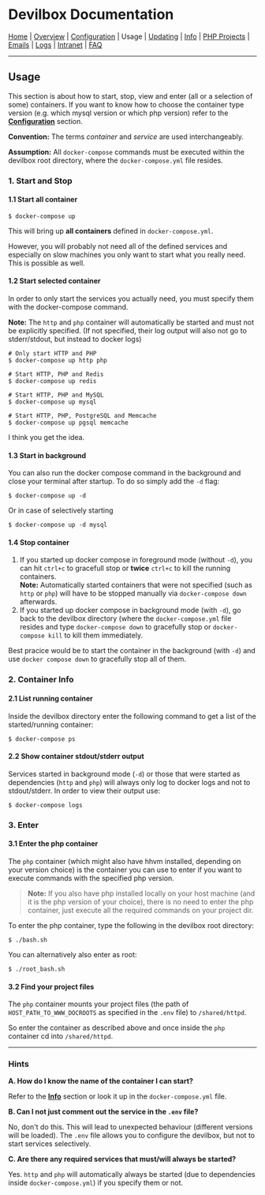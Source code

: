 # Devilbox Documentation

[Home](https://github.com/cytopia/devilbox) |
[Overview](README.md) |
[Configuration](Configuration.md) |
Usage |
[Updating](Updating.md) |
[Info](Info.md) |
[PHP Projects](PHP_Projects.md) |
[Emails](Emails.md) |
[Logs](Logs.md) |
[Intranet](Intranet.md) |
[FAQ](FAQ.md)

----

## Usage

This section is about how to start, stop, view and enter (all or a selection of some) containers. If you want to know how to choose the container type version (e.g. which mysql version or which php version) refer to the **[Configuration](Configuration.md)** section.

**Convention:** The terms *container* and *service* are used interchangeably.

**Assumption:** All `docker-compose` commands must be executed within the devilbox root directory, where the `docker-compose.yml` file resides.

### 1. Start and Stop

#### 1.1 Start all container

```shell
$ docker-compose up
```

This will bring up **all containers** defined in `docker-compose.yml`.

However, you will probably not need all of the defined services and especially on slow machines you only want to start what you really need. This is possible as well.

#### 1.2 Start selected container

In order to only start the services you actually need, you must specify them with the docker-compose command.

**Note:** The `http` and `php` container will automatically be started and must not be explicitly specified. (If not specified, their log output will also not go to stderr/stdout, but instead to docker logs)

```shell
# Only start HTTP and PHP
$ docker-compose up http php

# Start HTTP, PHP and Redis
$ docker-compose up redis

# Start HTTP, PHP and MySQL
$ docker-compose up mysql

# Start HTTP, PHP, PostgreSQL and Memcache
$ docker-compose up pgsql memcache
```
I think you get the idea.

#### 1.3 Start in background

You can also run the docker compose command in the background and close your terminal after startup. To do so simply add the `-d` flag:

```shell
$ docker-compose up -d
```
Or in case of selectively starting
```shell
$ docker-compose up -d mysql
```

#### 1.4 Stop container

1. If you started up docker compose in foreground mode (without `-d`), you can hit `ctrl+c` to gracefull stop or **twice** `ctrl+c` to kill the running containers.<br/>**Note:** Automatically started containers that were not specified (such as `http` or `php`) will have to be stopped manually via `docker-compose down` afterwards.
2. If you started up docker compose in background mode (with `-d`), go back to the devilbox directory (where the `docker-compose.yml` file resides and type `docker-compose down` to gracefully stop or `docker-compose kill` to kill them immediately.

Best pracice would be to start the container in the background (with `-d`) and use `docker compose down` to gracefully stop all of them.

### 2. Container Info

#### 2.1 List running container

Inside the devilbox directory enter the following command to get a list of the started/running container:
```shell
$ docker-compose ps
```

#### 2.2 Show container stdout/stderr output

Services started in background mode (`-d`) or those that were started as dependencies (`http` and `php`) will always only log to docker logs and not to stdout/stderr. In order to view their output use:
```shell
$ docker-compose logs
```

### 3. Enter

#### 3.1 Enter the php container

The `php` container (which might also have hhvm installed, depending on your version choice) is the container you can use to enter if you want to execute commands with the specified php version.

> **Note:** If you also have php installed locally on your host machine (and it is the php version of your choice), there is no need to enter the php container, just execute all the required commands on your project dir.

To enter the php container, type the following in the devilbox root directory:
```shel
$ ./bash.sh
```
You can alternatively also enter as root:
```
$ ./root_bash.sh
```

#### 3.2 Find your project files

The `php` container mounts your project files (the path of `HOST_PATH_TO_WWW_DOCROOTS` as specified in the `.env` file) to `/shared/httpd`.

So enter the container as described above and once inside the `php` container cd into `/shared/httpd`.

----

### Hints

**A. How do I know the name of the container I can start?**

Refer to the **[Info](Info.md)** section or look it up in the `docker-compose.yml` file.

**B. Can I not just comment out the service in the `.env` file?**

No, don't do this. This will lead to unexpected behaviour (different versions will be loaded).
The `.env` file allows you to configure the devilbox, but not to start services selectively.

**C. Are there any required services that must/will always be started?**

Yes. `http` and `php` will automatically always be started (due to dependencies inside `docker-compose.yml`) if you specify them or not.
